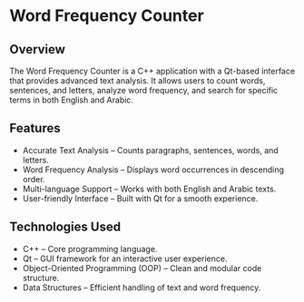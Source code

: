 # Word Frequency Counter
## Overview
The Word Frequency Counter is a C++ application with a Qt-based interface that provides advanced text analysis. It allows users to count words, sentences, and letters, analyze word frequency, and search for specific terms in both English and Arabic.

## Features
- Accurate Text Analysis – Counts paragraphs, sentences, words, and letters.
- Word Frequency Analysis – Displays word occurrences in descending order.
- Multi-language Support – Works with both English and Arabic texts.
- User-friendly Interface – Built with Qt for a smooth experience.

## Technologies Used
- C++ – Core programming language.
- Qt – GUI framework for an interactive user experience.
- Object-Oriented Programming (OOP) – Clean and modular code structure.
- Data Structures – Efficient handling of text and word frequency.
